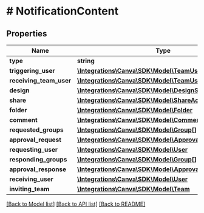 # # NotificationContent

## Properties

Name | Type | Description | Notes
------------ | ------------- | ------------- | -------------
**type** | **string** |  |
**triggering_user** | [**\Integrations\Canva\SDK\Model\TeamUser**](TeamUser.md) |  |
**receiving_team_user** | [**\Integrations\Canva\SDK\Model\TeamUser**](TeamUser.md) |  |
**design** | [**\Integrations\Canva\SDK\Model\DesignSummary**](DesignSummary.md) |  |
**share** | [**\Integrations\Canva\SDK\Model\ShareAction**](ShareAction.md) |  | [optional]
**folder** | [**\Integrations\Canva\SDK\Model\Folder**](Folder.md) |  |
**comment** | [**\Integrations\Canva\SDK\Model\CommentEvent**](CommentEvent.md) |  |
**requested_groups** | [**\Integrations\Canva\SDK\Model\Group[]**](Group.md) |  |
**approval_request** | [**\Integrations\Canva\SDK\Model\ApprovalRequestAction**](ApprovalRequestAction.md) |  |
**requesting_user** | [**\Integrations\Canva\SDK\Model\User**](User.md) |  | [optional]
**responding_groups** | [**\Integrations\Canva\SDK\Model\Group[]**](Group.md) |  |
**approval_response** | [**\Integrations\Canva\SDK\Model\ApprovalResponseAction**](ApprovalResponseAction.md) |  |
**receiving_user** | [**\Integrations\Canva\SDK\Model\User**](User.md) |  |
**inviting_team** | [**\Integrations\Canva\SDK\Model\Team**](Team.md) |  |

[[Back to Model list]](../../README.md#models) [[Back to API list]](../../README.md#endpoints) [[Back to README]](../../README.md)
